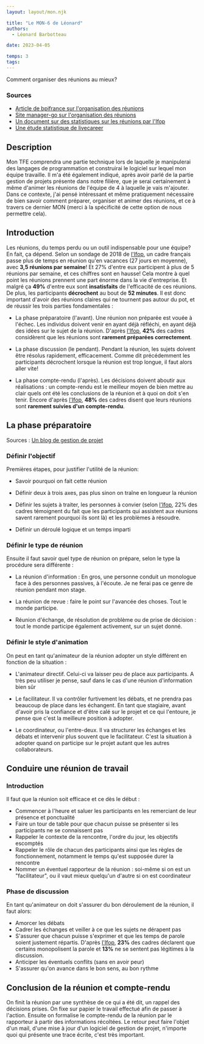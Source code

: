 ```yaml
---
layout: layout/mon.njk

title: "Le MON-6 de Léonard"
authors:
  - Léonard Barbotteau

date: 2023-04-05

temps: 3
tags:
---
```


<!-- début résumé -->
Comment organiser des réunions au mieux?
<!-- fin résumé -->

### Sources
- [Article de bpifrance sur l'organisation des réunions](https://bigmedia.bpifrance.fr/news/trois-conseils-pour-organiser-des-reunions-vraiment-efficaces)
- [Site manager-go sur l'organisation des réunions](https://www.manager-go.com/gestion-de-projet/conduite-de-reunion.htm)
- [Un document sur des statistiques sur les réunions par l'Ifop](https://www.ifop.com/wp-content/uploads/2018/10/CP-En-2018-les-cadres-passeront-plus-de-temps-en-réunion-qu’en-vacances-WisemblyIFOP.pdf)
- [Une étude statistique de livecareer](https://www.livecareer.fr/conseils-de-carriere/reunions-sur-lieu-de-travail-etude-2022#:~:text=Le%20travailleur%20moyen%20passe%20au,réunions%20sont%20considérées%20comme%20improductives.)

## Description

Mon TFE comprendra une partie technique lors de laquelle je manipulerai des langages de programmation et construirai le logiciel sur lequel mon équipe travaille. Il m'a été également indiqué, après avoir parlé de la partie gestion de projets présente dans notre filière, que je serai certainement à même d'animer les réunions de l'équipe de 4 à laquelle je vais m'ajouter.
Dans ce contexte, j'ai pensé intéressant et même pratiquement nécessaire de bien savoir comment préparer, organiser et animer des réunions, et ce à travers ce dernier MON (merci à la spécificité de cette option de nous permettre cela).

## Introduction

Les réunions, du temps perdu ou un outil indispensable pour une équipe? En fait, ça dépend. Selon un sondage de 2018 de [l'Ifop](https://www.ifop.com/wp-content/uploads/2018/10/CP-En-2018-les-cadres-passeront-plus-de-temps-en-réunion-qu’en-vacances-WisemblyIFOP.pdf), un cadre français passe plus de temps en réunion qu'en vacances (27 jours en moyenne), avec **3,5 réunions par semaine**! Et 27% d'entre eux participent à plus de 5 réunions par semaine, et ces chiffres sont en hausse! Cela montre à quel point les réunions prennent une part énorme dans la vie d'entreprise. Et malgré ça **49%** d'entre eux sont **insatisfaits** de l'efficacité de ces réunions. De plus, les participants **décrochent** au bout de **52 minutes**. 
Il est donc important d'avoir des réunions claires qui ne tournent pas autour du pot, et de réussir les trois parties fondamentales :

- La phase préparatoire (l'avant). Une réunion non préparée est vouée à l'échec. Les individus doivent venir en ayant déjà réfléchi, en ayant déjà des idées sur le sujet de la réunion. D'après [l'Ifop](https://www.ifop.com/wp-content/uploads/2018/10/CP-En-2018-les-cadres-passeront-plus-de-temps-en-réunion-qu’en-vacances-WisemblyIFOP.pdf), **42%** des cadres considèrent que les réunions sont **rarement préparées correctement**.

- La phase discussion (le pendant). Pendant la réunion, les sujets doivent être résolus rapidement, efficacement. Comme dit précédemment les participants décrochent lorsque la réunion est trop longue, il faut alors aller vite!

- La phase compte-rendu (l'après). Les décisions doivent aboutir aux réalisations : un compte-rendu est le meilleur moyen de bien mettre au clair quels ont été les conclusions de la réunion et à quoi on doit s'en tenir. Encore d'après [l'Ifop](https://www.ifop.com/wp-content/uploads/2018/10/CP-En-2018-les-cadres-passeront-plus-de-temps-en-réunion-qu’en-vacances-WisemblyIFOP.pdf), **48%** des cadres disent que leurs réunions sont **rarement suivies d'un compte-rendu**.

## La phase préparatoire

Sources : [Un blog de gestion de projet](https://blog-gestion-de-projet.com/comment-preparer-une-reunion/)

### Définir l'objectif
Premières étapes, pour justifier l'utilité de la réunion:

- Savoir pourquoi on fait cette réunion

- Définir deux à trois axes, pas plus sinon on traîne en longueur la réunion

- Définir les sujets à traiter, les personnes à convier (selon [l'Ifop](https://www.ifop.com/wp-content/uploads/2018/10/CP-En-2018-les-cadres-passeront-plus-de-temps-en-réunion-qu’en-vacances-WisemblyIFOP.pdf), 22% des cadres témoignent du fait que les participants qui assistent aux réunions savent rarement pourquoi ils sont là) et les problèmes à résoudre. 

- Définir un déroulé logique et un temps imparti

### Définir le type de réunion
Ensuite il faut savoir quel type de réunion on prépare, selon le type la procédure sera différente :

- La réunion d'information : En gros, une personne conduit un monologue face à des personnes passives, à l'écoute. Je ne ferai pas ce genre de réunion pendant mon stage.

- La réunion de revue : faire le point sur l'avancée des choses. Tout le monde participe.

- Réunion d'échange, de résolution de problème ou de prise de décision : tout le monde participe également activement, sur un sujet donné.

### Définir le style d'animation
On peut en tant qu'animateur de la réunion adopter un style différent en fonction de la situation :

- L'animateur directif. Celui-ci va laisser peu de place aux participants. A très peu utiliser je pense, sauf dans le cas d'une réunion d'information bien sûr

- Le facilitateur. Il va contrôler furtivement les débats, et ne prendra pas beaucoup de place dans les échangent. En tant que stagiaire, avant d'avoir pris la confiance et d'être calé sur le projet et ce qui l'entoure, je pense que c'est la meilleure position à adopter.

- Le coordinateur, ou l'entre-deux. Il va structurer les échanges et les débats et intervenir plus souvent que le facilitateur. C'est la situation à adopter quand on participe sur le projet autant que les autres collaborateurs.

## Conduire une réunion de travail

### Introduction
Il faut que la réunion soit efficace et ce dès le début :
- Commencer à l'heure et saluer les participants en les remerciant de leur présence et ponctualité
- Faire un tour de table pour que chacun puisse se présenter si les participants ne se connaissent pas
- Rappeler le contexte de la rencontre, l'ordre du jour, les objectifs escomptés
- Rappeler le rôle de chacun des participants ainsi que les règles de fonctionnement, notamment le temps qu'est supposée durer la rencontre
- Nommer un éventuel rapporteur de la réunion : soi-même si on est un "facilitateur", ou il vaut mieux quelqu'un d'autre si on est coordinateur

### Phase de discussion
En tant qu'animateur on doit s'assurer du bon déroulement de la réunion, il faut alors:
- Amorcer les débats
- Cadrer les échanges et veiller à ce que les sujets ne dérapent pas
- S'assurer que chacun puisse s'exprimer et que les temps de parole soient justement répartis. D'après [l'Ifop](https://www.ifop.com/wp-content/uploads/2018/10/CP-En-2018-les-cadres-passeront-plus-de-temps-en-réunion-qu’en-vacances-WisemblyIFOP.pdf), **23%** des cadres déclarent que certains monopolisent la parole et **13%** ne se sentent pas légitimes à la discussion.
- Anticiper les éventuels conflits (sans en avoir peur)
- S'assurer qu'on avance dans le bon sens, au bon rythme

## Conclusion de la réunion et compte-rendu
On finit la réunion par une synthèse de ce qui a été dit, un rappel des décisions prises. On fixe sur papier le travail effectué afin de passer à l'action. Ensuite on formalise le compte-rendu de la réunion par le rapporteur à partir des informations récoltées. Le retour peut faire l'objet d'un mail, d'une mise à jour d'un logiciel de gestion de projet, n'importe quoi qui présente une trace écrite, c'est très important.

